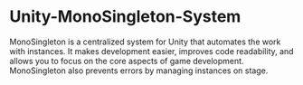# Unity-MonoSingleton-System
MonoSingleton is a centralized system for Unity that automates the work with instances. It makes development easier, improves code readability, and allows you to focus on the core aspects of game development. MonoSingleton also prevents errors by managing instances on stage.
